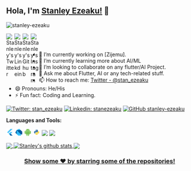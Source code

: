 ## Hola, I'm [Stanley Ezeaku!](https://www.zijemu.com) 👋

<p align="left"> <img src="https://komarev.com/ghpvc/?username=stanley-ezeaku&label=Views&color=blue&style=plastic" alt="stanley-ezeaku" /> </p>

<a href="https://twitter.com/stan_ezeaku">
  <img align="left" alt="Stanley's Twitter" width="22px" src="https://cdn.jsdelivr.net/npm/simple-icons@v3/icons/twitter.svg" />
</a>
<a href="https://linkedin.com/in/stanezeaku">
  <img align="left" alt="Stanley's Linkdein" width="22px" src="https://cdn.jsdelivr.net/npm/simple-icons@v3/icons/linkedin.svg" />
</a>
<a href="https://github.com/stanley-ezeaku">
  <img align="left" alt="Stanley's Github" width="22px" src="https://cdn.jsdelivr.net/npm/simple-icons@v3/icons/github.svg" />
</a>
<a href="https://instagram.com/stan_ezeaku/">
  <img align="left" alt="Stanley's Instagram" width="22px" src="https://cdn.jsdelivr.net/npm/simple-icons@v3/icons/instagram.svg" />
</a>

<br/>
<br/>


- 🔭 I’m currently working on [Zijemu].
- 🌱 I’m currently learning more about AI/ML
- 👯 I’m looking to collaborate on any flutter/AI Project.
- 💬 Ask me about Flutter, AI or any tech-related stuff.
- 📫 How to reach me: [Twitter - @stan_ezeaku](https://twitter.com/stan_ezeaku)
- 😄 Pronouns: He/His
- ⚡ Fun fact: Coding and Learning.

[![Twitter: stan_ezeaku](https://img.shields.io/twitter/follow/stan_ezeaku?style=social)](https://twitter.com/stan_ezeaku)
[![Linkedin: stanezeaku](https://img.shields.io/badge/-stanezeaku-blue?style=flat-square&logo=Linkedin&logoColor=white&link=https://www.linkedin.com/in/stanezeaku/)](https://www.linkedin.com/in/stanezeaku/)
[![GitHub stanley-ezeaku](https://img.shields.io/github/followers/stanley-ezeaku?label=follow&style=social)](https://github.com/stanley-ezeaku)



**Languages and Tools:**  

<code><img height="20" src="https://raw.githubusercontent.com/github/explore/80688e429a7d4ef2fca1e82350fe8e3517d3494d/topics/flutter/flutter.png"></code>
<code><img height="20" src="https://raw.githubusercontent.com/github/explore/80688e429a7d4ef2fca1e82350fe8e3517d3494d/topics/dart/dart.png"></code>
<code><img height="20" src="https://raw.githubusercontent.com/github/explore/80688e429a7d4ef2fca1e82350fe8e3517d3494d/topics/android/android.png"></code>
<code><img height="20" src="https://raw.githubusercontent.com/github/explore/80688e429a7d4ef2fca1e82350fe8e3517d3494d/topics/python/python.png"></code>
<code><img height="20" src="https://raw.githubusercontent.com/github/explore/80688e429a7d4ef2fca1e82350fe8e3517d3494d/topics/Jupyter Notebook/Jupyter Notebook.png"></code>
<code><img height="20" src="https://raw.githubusercontent.com/github/explore/80688e429a7d4ef2fca1e82350fe8e3517d3494d/topics/Visual Studio Code/Visual Studio Code.png"></code>

    

<a href="https://github.com/stanley-ezeaku">
  <img align="center" src="https://github-readme-stats.vercel.app/api/top-langs/?username=stanley-ezeaku&theme=light&hide_langs_below=1" />
</a>
<a href="https://github.com/stanley-ezeaku">
 <img align="center" src="https://github-readme-stats.vercel.app/api?username=stanley-ezeaku&show_icons=true&theme=light&line_height=27" alt="Stanley's github stats"/>
</a>
<a href="https://github.com/stanley-ezeaku/Ispend">
  <img align="center" src="https://github-readme-stats.vercel.app/api/pin/?username=stanley-ezeaku&repo=Ispend&theme=light" />


<div align="center">

### Show some ❤️ by starring some of the repositories!

</div>
